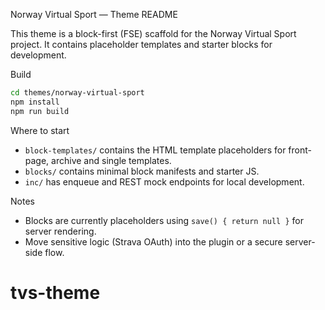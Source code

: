 Norway Virtual Sport — Theme README

This theme is a block-first (FSE) scaffold for the Norway Virtual Sport project. It contains placeholder templates and starter blocks for development.

Build

```bash
cd themes/norway-virtual-sport
npm install
npm run build
```

Where to start
- `block-templates/` contains the HTML template placeholders for front-page, archive and single templates.
- `blocks/` contains minimal block manifests and starter JS.
- `inc/` has enqueue and REST mock endpoints for local development.

Notes
- Blocks are currently placeholders using `save() { return null }` for server rendering.
- Move sensitive logic (Strava OAuth) into the plugin or a secure server-side flow.
# tvs-theme
